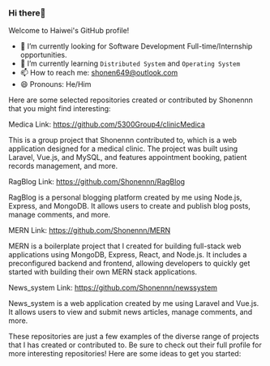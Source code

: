 ### Hi there👋


Welcome to Haiwei's GitHub profile! 

- 🔭 I’m currently looking for Software Development Full-time/Internship opportunities.
- 🌱 I’m currently learning `Distributed System` and `Operating System`
- 📫 How to reach me: shonen649@outlook.com
- 😄 Pronouns: He/Him

Here are some selected repositories created or contributed by Shonennn that you might find interesting:

Medica
Link: https://github.com/5300Group4/clinicMedica

This is a group project that Shonennn contributed to, which is a web application designed for a medical clinic. The project was built using Laravel, Vue.js, and MySQL, and features appointment booking, patient records management, and more.

RagBlog
Link: https://github.com/Shonennn/RagBlog

RagBlog is a personal blogging platform created by me using Node.js, Express, and MongoDB. It allows users to create and publish blog posts, manage comments, and more.

MERN
Link: https://github.com/Shonennn/MERN

MERN is a boilerplate project that I created for building full-stack web applications using MongoDB, Express, React, and Node.js. It includes a preconfigured backend and frontend, allowing developers to quickly get started with building their own MERN stack applications.

News_system
Link: https://github.com/Shonennn/newssystem

News_system is a web application created by me using Laravel and Vue.js. It allows users to view and submit news articles, manage comments, and more.

These repositories are just a few examples of the diverse range of projects that I has created or contributed to. Be sure to check out their full profile for more interesting repositories!
Here are some ideas to get you started:

